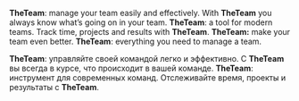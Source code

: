 **TheTeam**: manage your team easily and effectively. 
With **TheTeam** you always know what’s going on in your team. 
**TheTeam**: a tool for modern teams.
Track time, projects and results with **TheTeam**.
**TheTeam:** make your team even better.
**TheTeam**: everything you need to manage a team.


**TheTeam**: управляйте своей командой легко и эффективно.
С **TheTeam** вы всегда в курсе, что происходит в вашей команде.
**TheTeam**: инструмент для современных команд.
Отслеживайте время, проекты и результаты с **TheTeam**.